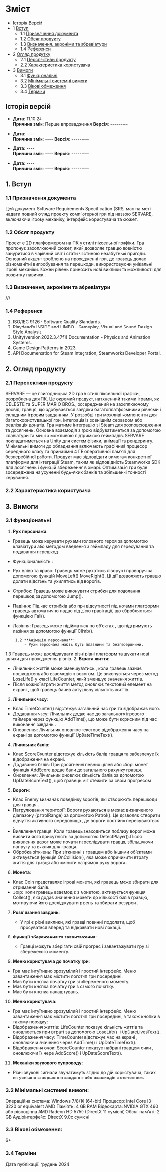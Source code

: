 Зміст
=================
* [Історія Версій](#revision-history)
* 1 [Вступ](#1-introduction)
  * 1.1 [Призначення документа](#11-document-purpose)
  * 1.2 [Обсяг продукту](#12-product-scope)
  * 1.3 [Визначення, акроніми та абревіатури](#13-definitions-acronyms-and-abbreviations)
  * 1.4 [Референси](#14-references)
* 2 [Огляд продутку](#2-product-overview)
  * 2.1 [Перспективи продукту](#21-product-perspective)
  * 2.2 [Характеристика користувача](#24-user-characteristics)
* 3 [Вимоги](#3-requirements)
  * 3.1 [Функціональні](#31-functional)
  * 3.2 [Мінімальні системні вимоги](#32-minimum-system-requirements)
  * 3.3 [Вікові обмеження](#33-rating)
  * 3.4 [Терміни](#34-deadline)



## Історія версій

- **Дата**: 11.10.24  
  **Причина змін**: Перше впровадження 
  **Версія**: ---------  

- **Дата**: ----  
  **Причина змін**: ---- 
  **Версія**: ---------  

- **Дата**: ----  
  **Причина змін**: ---- 
  **Версія**: --------- 

- **Дата**: ----  
  **Причина змін**: ---- 
  **Версія**: --------- 



## 1. Вступ

### 1.1 Призначення документа
Цей документ Software Requirements Specification (SRS) має на меті надати повний огляд проекту комп’ютерної гри під назвою SERVARE, включаючи ігрову механіку, інтерфейс користувача та сюжет.

### 1.2 Обсяг продукту
Проект є 2D платформером на ПК у стилі піксельної графіки. Гра пропонує захоплюючий сюжет, який дозволяє гравцю повністю зануритися в чарівний світ і стати частиною незабутньої пригоди. Основний акцент зроблено на проходженні гри, де гравець долає різноманітні випробування та перешкоди, використовуючи унікальні ігрові механіки. Кожен рівень приносить нові виклики та можливості для розвитку навичок..

### 1.3 Визначення, акроніми та абревіатури
///

### 1.4 Референси
1. ISO/IEC 9126 - Software Quality Standards.
2. Playdead’s INSIDE and LIMBO - Gameplay, Visual and Sound Design Style Analysis.
3. Unity(version 2022.3.47f1) Documentation - Physics and Animation Systems.
4. Game Design Patterns in 2023.
5. API Documentation for Steam Integration, Steamworks Developer Portal.



## 2. Огляд продукту

### 2.1 Перспективи продукту
SERVARE — це пригодницька 2D гра в стилі піксельної графіки, розроблена для ПК. Це окремий продукт, натхненний такими іграми, як CELESTE та SUPER MARIO BROS., зосереджений на захоплюючому досвіді гравця, що здобувається завдяки багатоплатформними рівнями і складним ігровим завданням. У розробці гри можливі компоненти для багатокористувацької гри, інтеграція із зовнішнім сервером або реалізація донатів. Гра матиме інтеграцію зі Steam для розповсюдження та досягнень. Основна взаємодія з грою відбуватиметься за допомогою клавіатури та миші з можливою підтримкою геймпадів. SERVARE покладатиметься на Unity для систем фізики, анімації та рендерингу. Мінімальні вимоги до обладнання включають графічний процесор середнього класу та принаймні 4 ГБ оперативної пам’яті для безперебійної роботи. Продукт має відповідати вимогам конкретної платформи для інтеграції Steam, таким як відповідність Steamworks SDK для досягнень і функцій збереження в хмарі.
Оптимізація гри буде зосереджена на усуненні будь-яких банків та збільшенні точності керування.


### 2.2 Характеристика користувача



## 3. Вимоги

### 3.1 Функціональні
1. **Рух персонажа**: 
  - Гравець може керувати рухами головного героя за допомогою клавіатури або методом введення з геймпаду для пересування та подавання перешкод 
  - Функціональність :
  - Рух вліво та право: Гравець може рухатись ліворуч і праворуч за допомогою функцій MoveLeft() MoveRight(). Ці дії дозволяють гравцю долати відстань та ухилятись від ворогів.
  - Стрибок: Гравець може виконувати стрибки для подолання перешкод за допомогою Jump().
  - Падіння: Під час стрибків або при відсутності під ногами платформи гравець автоматично падає під дією гравітації, що обробляється функцією Fall().
  - Лазіння: Гравець може підійматися по обʼєктах , що підтримують лазіння за допомогою функції Climb().

         1.2 **Анімація персонажа**: 
             - Рухи персонажа мають бути плавними та безперервними.
1.3 Гравець може досліджувати різні рівні платформ та шукати нові шляхи для проходження рівнів.
2. **Втрата життя**: 
  - Лічильник життів може зменшуватись , коли гравець зазнає пошкоджень або взаємодіє з ворогом. Це виконується через метод LoseLife() у класі LifeCounter, який зменшує значення життів. 
  - Після кожної втрати життя метод оновлює текстовий елемент на екрані , щоб гравець бачив актуальну кількість життів.
3. **Лічильник часу**:
  -	Клас TimeCounter() відстежує загальний час гри та відображає його. 
  - Додавання часу: Лічильник додає час до загального ігрового таймера через функцію AddTime(), що може бути корисним під час виконання завдань .
  - Оновлення: Лічильник оновлює текстове відображення часу на екрані за допомогою функції UpDateTimeText().

4. **Лічильник балів**:
  - Клас ScoreCounter відстежує кількість балів гравця та забезпечує їх відображення на екрані. 
  - Додавання балів: При досягненні певних цілей або зборі монет функція AddScore додає бали до загального рахунку гравця. 
  - Оновлення: Лічильник оновлює кількість балів за допомогою UpDateScoreText(), щоб гравець міг стежити за своїм прогресом 

5. **Вороги**:
  - Клас Enemy визначає поведінку ворогів, які створюють перешкоди для гравця . 
  - Патрулювання території: Вороги рухаються в межах визначеного діапазону (patrolRange) за допомогою Patrol(). Це дозволяє створити відчуття активного середовища , де вороги постійно пересуваються .
  - Виявлення гравця: Коли гравець знаходиться поблизу ворог може виявити його присутність за допомогою DetectPlayer().Після виявлення ворог може почати переслідувати гравця, збільшуючи напругу та виклик для гравця.
  - Обробка зіткнень: При зіткненні з гравцем або іншими обʼєктами активується функція OnCollision(), яка може спричинити втрату життя для гравця або змінити напрямок руху ворога .

6. **Монета**:
  - Клас Coin представляє ігрові монети, які гравець може збирати для отримання балів.
  - Збір: Коли гравець взаємодіє з монетою, активується функція Collect(), яка додає значення монети до кількості балів гравцю, мотивуючи його досліджувати рівень та збирати ресурси .

7. **Розв'язання завдань**: 
   - У грі є різні виклики, які гравці повинні подолати, щоб просуватися вперед та відкривати нові локації.
8. **Функції збереження та завантаження**: 
   - Гравці можуть зберігати свій прогрес і завантажувати гру зі збереженого моменту.

9. **Меню користувача до початку гри**:
  - Гра має інтуїтивно зрозумілий і простий інтерфейс. Меню завантаження має містити логотип гри посередині.
  - Має бути кнопка початку гри зі збереженого моменту.
  - Має бути кнопка початку гри з самого початку. 
  - Має бути кнопка налаштувань.

10. **Меню користувача**: 
   - Гра має інтуїтивно зрозумілий і простий інтерфейс. Меню завантаження має містити логотип гри посередині, а також кнопки в такому порядку:
  - Відображення життів: LifeCounter показує кількість життів та оновлюється при втраті за допомогою LoseLife()  і UpDateLivesText().
  - Відображення часу: TimeCounter відстежує час на екрані , оновлюючи значення через AddTime() i UpDateTimeText().
  - Відображення очок: ScoreCounter показує набрані гравцем очки , оновлюючи їх чере AddScore() i UpDateScoreText().

11. **Механіки звукового супроводу**: 
   - Різні звукові сигнали звучатимуть згідно до дій користувача, таких як успішне завершення завдання або взаємодія з оточенням.

### 3.2 Мінімальні системні вимоги:
Операційна система: Windows 7/8/10 (64-bit)
Процесор: Intel Core i3-3220 or equivalent AMD
Пам’ять: 4 GB RAM
Відеокарта: NVIDIA GTX 460 або рівноцінна AMD Radeon HD 5750 (DirectX 11 сумісні)
Обсяг пам’яті: 2 GB 
Аудіоінтерфейс: DirectX 9.0c сумісні

### 3.3 Вікові обмеження: 
6+

### 3.4 Терміни
Дата публікації: грудень 2024
